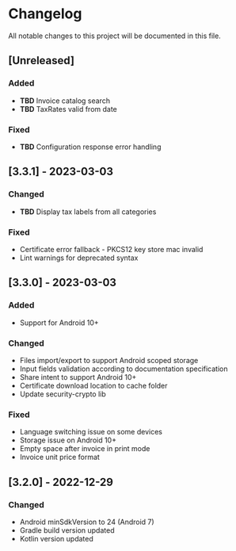 # Changelog

All notable changes to this project will be documented in this file.
## [Unreleased]

### Added

- **TBD** Invoice catalog search
- **TBD** TaxRates valid from date 

### Fixed

- **TBD** Configuration response error handling  

## [3.3.1] - 2023-03-03

### Changed

- **TBD** Display tax labels from all categories 

### Fixed

- Certificate error fallback - PKCS12 key store mac invalid
- Lint warnings for deprecated syntax 

## [3.3.0] - 2023-03-03

### Added

- Support for Android 10+

### Changed

- Files import/export to support Android scoped storage
- Input fields validation according to documentation specification
- Share intent to support Android 10+
- Certificate download location to cache folder
- Update security-crypto lib

### Fixed

- Language switching issue on some devices
- Storage issue on Android 10+
- Empty space after invoice in print mode
- Invoice unit price format

## [3.2.0] - 2022-12-29

### Changed

- Android minSdkVersion to 24 (Android 7)
- Gradle build version updated
- Kotlin version updated
